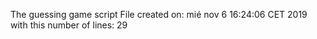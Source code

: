 The guessing game script
File created on:
mié nov  6 16:24:06 CET 2019
with this number of lines:
29
